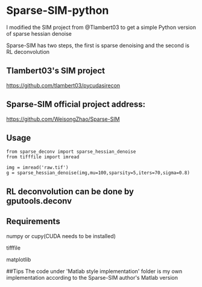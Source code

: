 # Sparse-SIM-python
I modified the SIM project from @Tlambert03 to get a simple Python version of sparse hessian denoise

Sparse-SIM has two steps, the first is sparse denoising and the second is RL deconvolution
## Tlambert03's SIM project
https://github.com/tlambert03/pycudasirecon
## Sparse-SIM official project address:
https://github.com/WeisongZhao/Sparse-SIM

## Usage
```
from sparse_deconv import sparse_hessian_denoise
from tifffile import imread

img = imread('raw.tif')
g = sparse_hessian_denoise(img,mu=100,sparsity=5,iters=70,sigma=0.8)
```
## RL deconvolution can be done by gputools.deconv
## Requirements

numpy or cupy(CUDA needs to be installed)

tifffile

matplotlib

##Tips
The code under 'Matlab style implementation' folder is my own implementation according to the Sparse-SIM author's Matlab version
